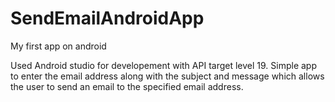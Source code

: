 SendEmailAndroidApp
===================

My first app on android

Used Android studio for developement with API target level 19. Simple app to enter the email address along with the subject and message which allows the user to send an email to the specified email address.
